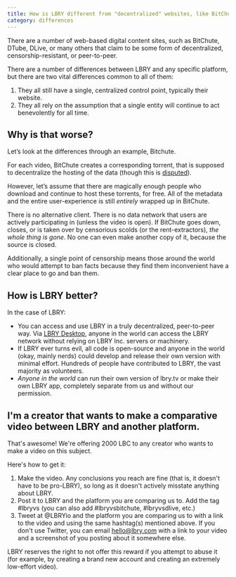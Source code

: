 ```yaml
---
title: How is LBRY different from "decentralized" websites, like BitChute or DTube?
category: differences
---
```


There are a number of web-based digital content sites, such as BitChute, DTube, DLive, or many others that claim to be some form of decentralized, censorship-resistant, or peer-to-peer.

There are a number of differences between LBRY and any specific platform, but there are two vital differences common to all of them:

1. They all still have a single, centralized control point, typically their website.
2. They all rely on the assumption that a single entity will continue to act benevolently for all time.

## Why is that worse?

Let’s look at the differences through an example, Bitchute.

For each video, BitChute creates a corresponding torrent, that is supposed to decentralize the hosting of the data (though this is [disputed](https://www.dailydot.com/layer8/bitchute-decentralization-claims/)).

However, let’s assume that there are magically enough people who download and continue to host these torrents, for free. All of the metadata and the entire user-experience is still *entirely* wrapped up in BitChute.

There is no alternative client. There is no data network that users are actively participating in (unless the video is open). If BitChute goes down, closes, or is taken over by censorious scolds (or the rent-extractors), *the whole thing is gone*. No one can even make another copy of it, because the source is closed.

Additionally, a single point of censorship means those around the world who would attempt to ban facts because they find them inconvenient have a clear place to go and ban them.

## How is LBRY better?

In the case of LBRY:

- You can access and use LBRY in a truly decentralized, peer-to-peer way. Via [LBRY Desktop](https://lbry.com/get), anyone in the world can access the LBRY network without relying on LBRY Inc. servers or machinery.
- If LBRY ever turns evil, all code is open-source and anyone in the world (okay, mainly nerds) could develop and release their own version with minimal effort. Hundreds of people have contributed to LBRY, the vast majority as volunteers.
- *Anyone in the world* can run their own version of lbry.tv or make their own LBRY app, completely separate from us and without our permission.

## I'm a creator that wants to make a comparative video between LBRY and another platform.

That's awesome! We're offering 2000 LBC to any creator who wants to make a video on this subject.

Here's how to get it:

1. Make the video. Any conclusions you reach are fine (that is, it doesn't have to be pro-LBRY), so long as it doesn't actively misstate anything about LBRY.
1. Post it to LBRY and the platform you are comparing us to. Add the tag #lbryvs (you can also add #lbryvsbitchute, #lbryvsdlive, etc.)
1. Tweet at @LBRYio and the platform you are comparing us to with a link to the video and using the same hashtag(s) mentioned above. If you don't use Twitter, you can email hello@lbry.com with a link to your video and a screenshot of you posting about it somewhere else.

LBRY reserves the right to not offer this reward if you attempt to abuse it (for example, by creating a brand new account and creating an extremely low-effort video).
